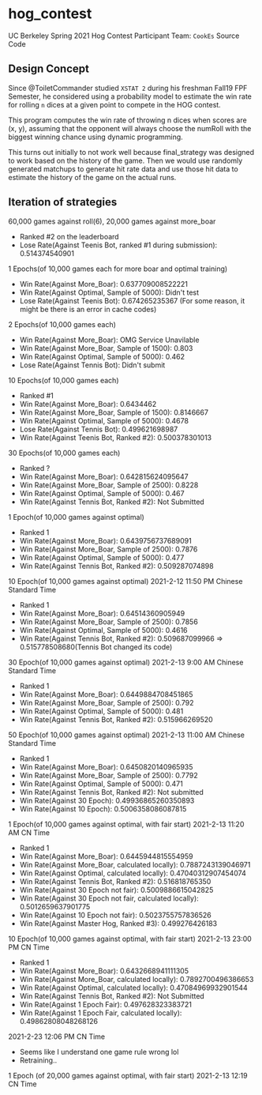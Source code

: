 # hog_contest
 UC Berkeley Spring 2021 Hog Contest Participant Team: `CookEs` Source Code

## Design Concept
Since @ToiletCommander studied `XSTAT 2` during his freshman Fall19 FPF Semester, he considered using a probability model to estimate the win rate for rolling `n` dices at a given point to compete in the HOG contest.   

This program computes the win rate of throwing n dices when scores are (x, y), assuming that the opponent will always choose the numRoll with the biggest winning chance using dynamic programming.   

This turns out initially to not work well because final_strategy was designed to work based on the history of the game. Then we would use randomly generated matchups to generate hit rate data and use those hit data to estimate the history of the game on the actual runs.   

## Iteration of strategies

60,000 games against roll(6), 20,000 games against more_boar
 - Ranked #2 on the leaderboard
 - Lose Rate(Against Teenis Bot, ranked #1 during submission): 0.514374540901

1 Epochs(of 10,000 games each for more boar and optimal training)
 - Win Rate(Against More_Boar): 0.637709008522221
 - Win Rate(Against Optimal, Sample of 5000): Didn't test
 - Lose Rate(Against Teenis Bot): 0.674265235367 (For some reason, it might be there is an error in cache codes)

2 Epochs(of 10,000 games each)
 - Win Rate(Against More_Boar): OMG Service Unavilable
 - Win Rate(Against More_Boar, Sample of 1500): 0.803
 - Win Rate(Against Optimal, Sample of 5000): 0.462
 - Lose Rate(Against Tennis Bot): Didn't submit

10 Epochs(of 10,000 games each)
 - Ranked #1
 - Win Rate(Against More_Boar): 0.6434462
 - Win Rate(Against More_Boar, Sample of 1500): 0.8146667
 - Win Rate(Against Optimal, Sample of 5000): 0.4678
 - Lose Rate(Against Tennis Bot): 0.499621698987
 - Win Rate(Against Teenis Bot, Ranked #2): 0.500378301013

30 Epochs(of 10,000 games each)
- Ranked ?
- Win Rate(Against More_Boar): 0.642815624095647
- Win Rate(Against More_Boar, Sample of 2500): 0.8228
- Win Rate(Against Optimal, Sample of 5000): 0.467
- Win Rate(Against Tennis Bot, Ranked #2): Not Submitted

1 Epoch(of 10,000 games against optimal)
- Ranked 1
- Win Rate(Against More_Boar): 0.6439756737689091
- Win Rate(Against More_Boar, Sample of 2500): 0.7876
- Win Rate(Against Optimal, Sample of 5000): 0.477
- Win Rate(Against Tennis Bot, Ranked #2): 0.509287074898

10 Epoch(of 10,000 games against optimal) 2021-2-12 11:50 PM Chinese Standard Time
- Ranked 1
- Win Rate(Against More_Boar): 0.64514360905949
- Win Rate(Against More_Boar, Sample of 2500): 0.7856
- Win Rate(Against Optimal, Sample of 5000): 0.4616
- Win Rate(Against Tennis Bot, Ranked #2): 0.509687099966 => 0.515778508680(Tennis Bot changed its code)

30 Epoch(of 10,000 games against optimal) 2021-2-13 9:00 AM Chinese Standard Time
- Ranked 1
- Win Rate(Against More_Boar): 0.6449884708451865
- Win Rate(Against More_Boar, Sample of 2500): 0.792
- Win Rate(Against Optimal, Sample of 5000): 0.481
- Win Rate(Against Tennis Bot, Ranked #2): 0.515966269520

50 Epoch(of 10,000 games against optimal) 2021-2-13 11:00 AM Chinese Standard Time
- Ranked 1
- Win Rate(Against More_Boar): 0.6450820140965935
- Win Rate(Against More_Boar, Sample of 2500): 0.7792
- Win Rate(Against Optimal, Sample of 5000): 0.471
- Win Rate(Against Tennis Bot, Ranked #2): Not submitted
- Win Rate(Against 30 Epoch): 0.49936865260350893
- Win Rate(Against 10 Epoch): 0.5006358086087815

1 Epoch(of 10,000 games against optimal, with fair start) 2021-2-13 11:20 AM CN Time
- Ranked 1
- Win Rate(Against More_Boar): 0.6445944815554959
- Win Rate(Against More_Boar, calculated locally): 0.7887243139046971
- Win Rate(Against Optimal, calculated locally): 0.47040312907454074
- Win Rate(Against Tennis Bot, Ranked #2): 0.516818765350
- Win Rate(Against 30 Epoch not fair): 0.5009886615042825
- Win Rate(Against 30 Epoch not fair, calculated locally): 0.5012659637901775
- Win Rate(Against 10 Epoch not fair): 0.5023755757836526
- Win Rate(Against Master Hog, Ranked #3): 0.499276426183

10 Epoch(of 10,000 games against optimal, with fair start) 2021-2-13 23:00 PM CN Time
- Ranked 1
- Win Rate(Against More_Boar): 0.6432668941111305
- Win Rate(Against More_Boar, calculated locally): 0.7892700496386653
- Win Rate(Against Optimal, calculated locally): 0.47084969932901544
- Win Rate(Against Tennis Bot, Ranked #2): Not Submitted
- Win Rate(Against 1 Epoch Fair): 0.497628323383721
- Win Rate(Against 1 Epoch Fair, calculated locally): 0.49862808048268126

2021-2-23 12:06 PM CN Time
- Seems like I understand one game rule wrong lol
- Retraining..

1 Epoch (of 20,000 games against optimal, with fair start) 2021-2-13 12:19 CN Time

